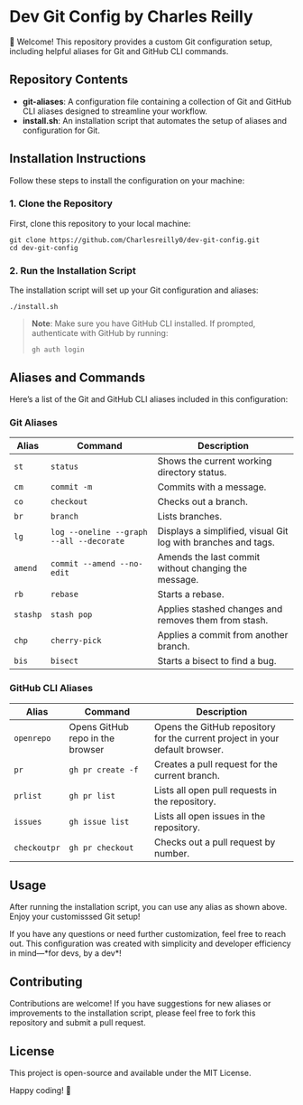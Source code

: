 Dev Git Config by Charles Reilly
================================

👋 Welcome! This repository provides a custom Git configuration setup, including helpful aliases for Git and GitHub CLI commands.

Repository Contents
-------------------

*   **git-aliases**: A configuration file containing a collection of Git and GitHub CLI aliases designed to streamline your workflow.
*   **install.sh**: An installation script that automates the setup of aliases and configuration for Git.

Installation Instructions
-------------------------

Follow these steps to install the configuration on your machine:

### 1\. Clone the Repository

First, clone this repository to your local machine:

    git clone https://github.com/Charlesreilly0/dev-git-config.git
    cd dev-git-config
    

### 2\. Run the Installation Script

The installation script will set up your Git configuration and aliases:

    ./install.sh
    

> **Note**: Make sure you have GitHub CLI installed. If prompted, authenticate with GitHub by running:
> 
>     gh auth login

Aliases and Commands
--------------------

Here’s a list of the Git and GitHub CLI aliases included in this configuration:

### Git Aliases

| Alias     | Command                                | Description                                                    |
|-----------|----------------------------------------|----------------------------------------------------------------|
| `st`      | `status`                               | Shows the current working directory status.                    |
| `cm`      | `commit -m`                            | Commits with a message.                                        |
| `co`      | `checkout`                             | Checks out a branch.                                           |
| `br`      | `branch`                               | Lists branches.                                                |
| `lg`      | `log --oneline --graph --all --decorate` | Displays a simplified, visual Git log with branches and tags. |
| `amend`   | `commit --amend --no-edit`             | Amends the last commit without changing the message.           |
| `rb`      | `rebase`                               | Starts a rebase.                                               |
| `stashp`  | `stash pop`                            | Applies stashed changes and removes them from stash.           |
| `chp`     | `cherry-pick`                          | Applies a commit from another branch.                          |
| `bis`     | `bisect`                               | Starts a bisect to find a bug.                                 |

### GitHub CLI Aliases

| Alias        | Command               | Description                                                         |
|--------------|-----------------------|---------------------------------------------------------------------|
| `openrepo`   | Opens GitHub repo in the browser | Opens the GitHub repository for the current project in your default browser. |
| `pr`         | `gh pr create -f`     | Creates a pull request for the current branch.                      |
| `prlist`     | `gh pr list`          | Lists all open pull requests in the repository.                     |
| `issues`     | `gh issue list`       | Lists all open issues in the repository.                            |
| `checkoutpr` | `gh pr checkout`      | Checks out a pull request by number.                                |


Usage
-----

After running the installation script, you can use any alias as shown above. Enjoy your customisssed Git setup!

If you have any questions or need further customization, feel free to reach out. This configuration was created with simplicity and developer efficiency in mind—\*for devs, by a dev\*!

Contributing
------------

Contributions are welcome! If you have suggestions for new aliases or improvements to the installation script, please feel free to fork this repository and submit a pull request.

License
-------

This project is open-source and available under the MIT License.

Happy coding! 🚀
